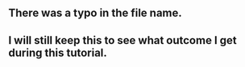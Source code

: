 ## There was a typo in the file name.
## I will still keep this to see what outcome I get during this tutorial.
